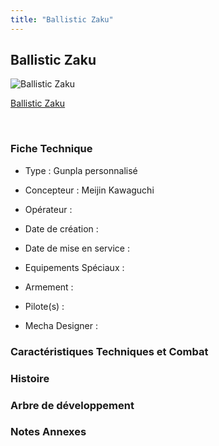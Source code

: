 ```yaml
---
title: "Ballistic Zaku"
---
```


Ballistic Zaku
--------------



![Ballistic Zaku](/images/stories/saga/gundambfblg/mechas/ballistic-zaku.png)

[Ballistic Zaku](javascript:change_image_m('images/stories/saga/gundambfblg/mechas/ballistic-zaku.png');)

 

### Fiche Technique


- Type : Gunpla personnalisé
  
- Concepteur : Meijin Kawaguchi
  
- Opérateur : 
  
- Date de création : 
  
- Date de mise en service : 
  
- Equipements Spéciaux :




- Armement :




- Pilote(s) : 





- Mecha Designer : 


### Caractéristiques Techniques et Combat


### Histoire


### Arbre de développement


### Notes Annexes


